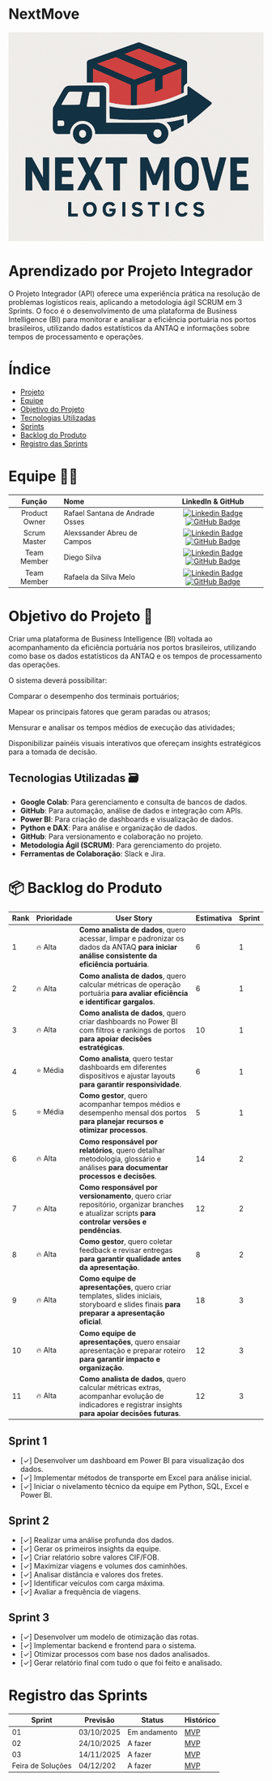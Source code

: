 # **NextMove**
<p align="center">
<img src=https://github.com/raffsant/Projeto-API-4-semestre/blob/main/nextmove2.png?raw=true/>

<br>
<p align="center">
  
# Aprendizado por Projeto Integrador

O Projeto Integrador (API) oferece uma experiência prática na resolução de problemas logísticos reais, aplicando a metodologia ágil SCRUM em 3 Sprints. O foco é o desenvolvimento de uma plataforma de Business Intelligence (BI) para monitorar e analisar a eficiência portuária nos portos brasileiros, utilizando dados estatísticos da ANTAQ e informações sobre tempos de processamento e operações.

# Índice
* [Projeto](#projeto-template)
* [Equipe](#equipe)
* [Objetivo do Projeto](#objetivo-do-projeto)
* [Tecnologias Utilizadas](#tecnologias-utilizadas)
* [Sprints](#sprints)
* [Backlog do Produto](#backlog-do-produto)
* [Registro das Sprints](#registro-das-sprints)

# Equipe 👨‍💻
|    Função     | Nome                                  |                                                                                                                                                      LinkedIn & GitHub                                                                                                                                                      |
| :-----------: | :------------------------------------ | :-------------------------------------------------------------------------------------------------------------------------------------------------------------------------------------------------------------------------------------------------------------------------------------------------------------------------: |
| Product Owner |   Rafael Santana de Andrade Osses         |     [![Linkedin Badge](https://img.shields.io/badge/Linkedin-blue?style=flat-square&logo=Linkedin&logoColor=white)](https://www.linkedin.com/in/rafaelsantanaandrade/) [![GitHub Badge](https://img.shields.io/badge/GitHub-111217?style=flat-square&logo=github&logoColor=white)](https://github.com/raffsant)              |
| Scrum Master  | Alexssander Abreu de Campos |      [![Linkedin Badge](https://img.shields.io/badge/Linkedin-blue?style=flat-square&logo=Linkedin&logoColor=white)](https://www.linkedin.com/in/alexssander-abreu-de-campos-8a6617304/) [![GitHub Badge](https://img.shields.io/badge/GitHub-111217?style=flat-square&logo=github&logoColor=white)](https://github.com/alexssander321)     |
| Team Member   | Diego Silva              |         [![Linkedin Badge](https://img.shields.io/badge/Linkedin-blue?style=flat-square&logo=Linkedin&logoColor=white)](https://www.linkedin.com/in/diego-silva-ab10021b0) [![GitHub Badge](https://img.shields.io/badge/GitHub-111217?style=flat-square&logo=github&logoColor=white)](https://github.com/Diegosilva2002)    
|  Team Member  | Rafaela da Silva Melo                 |   [![Linkedin Badge](https://img.shields.io/badge/Linkedin-blue?style=flat-square&logo=Linkedin&logoColor=white)](https://www.linkedin.com/in/rafaela-melo-14b349357/) [![GitHub Badge](https://img.shields.io/badge/GitHub-111217?style=flat-square&logo=github&logoColor=white)](https://github.com/rafaeladasilvamelo)   


# Objetivo do Projeto 🎯
Criar uma plataforma de Business Intelligence (BI) voltada ao acompanhamento da eficiência portuária nos portos brasileiros, utilizando como base os dados estatísticos da ANTAQ e os tempos de processamento das operações.

O sistema deverá possibilitar:

Comparar o desempenho dos terminais portuários;

Mapear os principais fatores que geram paradas ou atrasos;

Mensurar e analisar os tempos médios de execução das atividades;

Disponibilizar painéis visuais interativos que ofereçam insights estratégicos para a tomada de decisão.

## Tecnologias Utilizadas 🗃️

- **Google Colab**: Para gerenciamento e consulta de bancos de dados.
- **GitHub**: Para automação, análise de dados e integração com APIs.
- **Power BI**: Para criação de dashboards e visualização de dados.
- **Python e DAX**: Para análise e organização de dados.
- **GitHub**: Para versionamento e colaboração no projeto.
- **Metodologia Ágil (SCRUM)**: Para gerenciamento do projeto.
- **Ferramentas de Colaboração**: Slack e Jira.



# 📦 Backlog do Produto 

| Rank | Prioridade | User Story | Estimativa | Sprint |
|------|------------|------------|------------|--------|
| 1 | 🔥 Alta | **Como analista de dados**, quero acessar, limpar e padronizar os dados da ANTAQ **para iniciar análise consistente da eficiência portuária**. | 6 | 1 |
| 2 | 🔥 Alta | **Como analista de dados**, quero calcular métricas de operação portuária **para avaliar eficiência e identificar gargalos**. | 6 | 1 |
| 3 | 🔥 Alta | **Como analista de dados**, quero criar dashboards no Power BI com filtros e rankings de portos **para apoiar decisões estratégicas**. | 10 | 1 |
| 4 | ⭐ Média | **Como analista**, quero testar dashboards em diferentes dispositivos e ajustar layouts **para garantir responsividade**. | 6 | 1 |
| 5 | ⭐ Média | **Como gestor**, quero acompanhar tempos médios e desempenho mensal dos portos **para planejar recursos e otimizar processos**. | 5 | 1 |
| 6 | 🔥 Alta | **Como responsável por relatórios**, quero detalhar metodologia, glossário e análises **para documentar processos e decisões**. | 14 | 2 |
| 7 | 🔥 Alta | **Como responsável por versionamento**, quero criar repositório, organizar branches e atualizar scripts **para controlar versões e pendências**. | 12 | 2 |
| 8 | 🔥 Alta | **Como gestor**, quero coletar feedback e revisar entregas **para garantir qualidade antes da apresentação**. | 8 | 2 |
| 9 | 🔥 Alta | **Como equipe de apresentações**, quero criar templates, slides iniciais, storyboard e slides finais **para preparar a apresentação oficial**. | 18 | 3 |
| 10 | 🔥 Alta | **Como equipe de apresentações**, quero ensaiar apresentação e preparar roteiro **para garantir impacto e organização**. | 12 | 3 |
| 11 | 🔥 Alta | **Como analista de dados**, quero calcular métricas extras, acompanhar evolução de indicadores e registrar insights **para apoiar decisões futuras**. | 12 | 3 |





## Sprint 1
- [✓] Desenvolver um dashboard em Power BI para visualização dos dados.
- [✓] Implementar métodos de transporte em Excel para análise inicial.
- [✓] Iniciar o nivelamento técnico da equipe em Python, SQL, Excel e Power BI.

## Sprint 2
- [✓] Realizar uma análise profunda dos dados.
- [✓] Gerar os primeiros insights da equipe.
- [✓] Criar relatório sobre valores CIF/FOB.
- [✓] Maximizar viagens e volumes dos caminhões.
- [✓] Analisar distância e valores dos fretes.
- [✓] Identificar veículos com carga máxima.
- [✓] Avaliar a frequência de viagens.

## Sprint 3
- [✓] Desenvolver um modelo de otimização das rotas.
- [✓] Implementar backend e frontend para o sistema.
- [✓] Otimizar processos com base nos dados analisados.
- [✓] Gerar relatório final com tudo o que foi feito e analisado.

# Registro das Sprints

| Sprint | Previsão | Status | Histórico |
|--------|----------|--------|-----------|
| 01     | 03/10/2025 | Em andamento | [MVP](https://) |
| 02     | 24/10/2025 | A fazer | [MVP](https://) |
| 03     | 14/11/2025 | A fazer | [MVP](https://) |
| Feira de Soluções | 04/12/202 | A fazer | [MVP](https://) |




